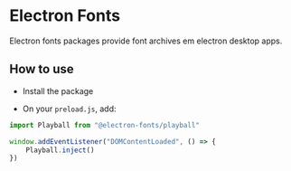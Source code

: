 # Electron Fonts

Electron fonts packages provide font archives em electron desktop apps.

## How to use

* Install the package

* On your `preload.js`, add:

```ts
import Playball from "@electron-fonts/playball"

window.addEventListener("DOMContentLoaded", () => {
    Playball.inject()
})
```